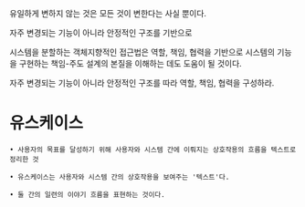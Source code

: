 유일하게 변하지 않는 것은 모든 것이 변한다는 사실 뿐이다.



자주 변경되는 기능이 아니라 안정적인 구조를 기반으로 

시스템을 분할하는 객체지향적인 접근법은 역할, 책임, 협력을 기반으로 시스템의 기능을 구현하는 책임-주도 설계의 본질을 이해하는 데도 도움이 될 것이다.

자주 변경되는 기능이 아니라 안정적인 구조를 따라 역할, 책임, 협력을 구성하라.



# 유스케이스

    • 사용자의 목표를 달성하기 위해 사용자와 시스템 간에 이뤄지는 상호작용의 흐름을 텍스트로 정리한 것

    • 유스케이스는 사용자와 시스템 간의 상호작용을 보여주는 '텍스트'다.

    • 둘 간의 일련의 이야기 흐름을 표현하는 것이다.
